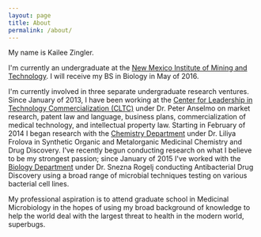```yaml
---
layout: page
title: About
permalink: /about/
---
```

My name is Kailee Zingler.

I'm currently an undergraduate at the [New Mexico Institute of Mining and
Technology](https://en.wikipedia.org/wiki/New_Mexico_Institute_of_Mining_and_Technology).
I will receive my BS in Biology in May of 2016.

I'm currently involved in three separate undergraduate research ventures.  Since
January of 2013, I have been working at the [Center for Leadership in Technology
Commercialization (CLTC)](http://management.nmt.edu/cltc/) under Dr. Peter
Anselmo on market research, patent law and language, business plans,
commercialization of medical technology, and intellectual property law.
Starting in February of 2014 I began research with the [Chemistry
Department](http://infohost.nmt.edu/~chem/) under Dr. Liliya Frolova in
Synthetic Organic and Metalorganic Medicinal Chemistry and Drug Discovery. I've
recently begun conducting research on what I believe to be my strongest passion;
since January of 2015 I've worked with the [Biology
Department](http://infohost.nmt.edu/~biology/) under Dr. Snezna Rogelj
conducting Antibacterial Drug Discovery using a broad range of microbial
techniques testing on various bacterial cell lines.

My professional aspiration is to attend graduate school in Medicinal
Microbiology in the hopes of using my broad background of knowledge to help the
world deal with the largest threat to health in the modern world, superbugs.

